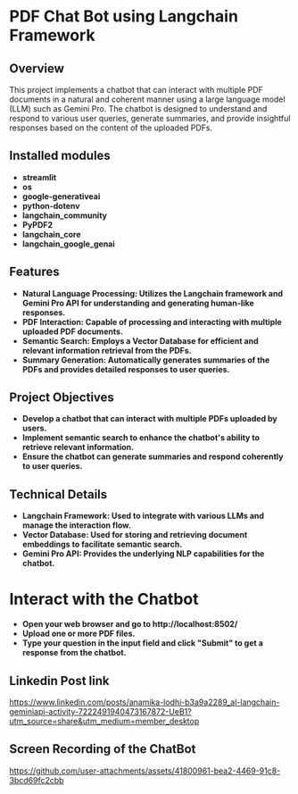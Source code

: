 # PDF Chat Bot using Langchain Framework

## Overview
This project implements a chatbot that can interact with multiple PDF documents in a natural and coherent manner using a large language model (LLM) such as Gemini Pro. The chatbot is designed to understand and respond to various user queries, generate summaries, and provide insightful responses based on the content of the uploaded PDFs.

## Installed modules
- ﻿**streamlit**
- **os**
- **google-generativeai**
- **python-dotenv**
- **langchain_community**
- **PyPDF2**
- **langchain_core**
- **langchain_google_genai**

## Features
- **Natural Language Processing: Utilizes the Langchain framework and Gemini Pro API for understanding and generating human-like responses.**
- **PDF Interaction: Capable of processing and interacting with multiple uploaded PDF documents.**
- **Semantic Search: Employs a Vector Database for efficient and relevant information retrieval from the PDFs.**
- **Summary Generation: Automatically generates summaries of the PDFs and provides detailed responses to user queries.**

## Project Objectives
- **Develop a chatbot that can interact with multiple PDFs uploaded by users.**
- **Implement semantic search to enhance the chatbot's ability to retrieve relevant information.**
- **Ensure the chatbot can generate summaries and respond coherently to user queries.**

## Technical Details
- **Langchain Framework: Used to integrate with various LLMs and manage the interaction flow.**
- **Vector Database: Used for storing and retrieving document embeddings to facilitate semantic search.**
- **Gemini Pro API: Provides the underlying NLP capabilities for the chatbot.**

# Interact with the Chatbot
- **Open your web browser and go to http://localhost:8502/**
- **Upload one or more PDF files.**
- **Type your question in the input field and click "Submit" to get a response from the chatbot.**

## Linkedin Post link 
https://www.linkedin.com/posts/anamika-lodhi-b3a9a2289_al-langchain-geminiapi-activity-7222491940473167872-UeB1?utm_source=share&utm_medium=member_desktop

## Screen Recording of the ChatBot
https://github.com/user-attachments/assets/41800961-bea2-4469-91c8-3bcd69fc2cbb




